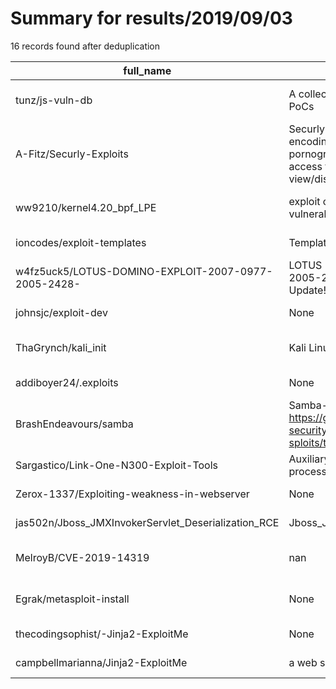 
# Summary for results/2019/09/03
    
16 records found after deduplication

| full_name | description | html_url | matched_list | matched_count | pushed_at | size | stargazers_count | language | forks_count | vul_ids |
|-----------------------------------------------------|----------------------------------------------------------------------------------------------------------------------------------------------------------------------------------------------------|------------------------------------------------------------------------|----------------------------------|-----------------|---------------------------|--------|--------------------|------------|---------------|--------------------|
| tunz/js-vuln-db | A collection of JavaScript engine CVEs with PoCs | https://github.com/tunz/js-vuln-db | ['cve poc', 'vulnerability poc'] | 2 | 2019-09-03 22:42:41+00:00 | 202 | 2032 | nan | 402 | [] |
| A-Fitz/Securly-Exploits | Securly had a major exploit involving the encoding of a live list of sites harboring child pornography. This exploit creates a means of access to an updating list of websites to view/distribute. | https://github.com/A-Fitz/Securly-Exploits | ['exploit'] | 1 | 2019-09-03 03:52:19+00:00 | 430 | 4 | JavaScript | 2 | [] |
| ww9210/kernel4.20_bpf_LPE | exploit code for a bpf heap overflow vulnerability | https://github.com/ww9210/kernel4.20_bpf_LPE | ['exploit', 'heap overflow'] | 2 | 2019-09-03 05:37:55+00:00 | 8975 | 26 | C | 9 | [] |
| ioncodes/exploit-templates | Templates for binary exploits | https://github.com/ioncodes/exploit-templates | ['exploit'] | 1 | 2019-09-03 12:58:48+00:00 | 3 | 1 | Python | 0 | [] |
| w4fz5uck5/LOTUS-DOMINO-EXPLOIT-2007-0977-2005-2428- | LOTUS DOMINO EXPLOIT (2007-0977 / 2005-2428) Bypass OpenSSL Old Ciphers Update! | https://github.com/w4fz5uck5/LOTUS-DOMINO-EXPLOIT-2007-0977-2005-2428- | ['exploit'] | 1 | 2019-09-03 16:07:30+00:00 | 17 | 1 | Python | 1 | [] |
| johnsjc/exploit-dev | None | https://github.com/johnsjc/exploit-dev | ['exploit'] | 1 | 2019-09-03 13:41:16+00:00 | 80 | 0 | Python | 0 | [] |
| ThaGrynch/kali_init | Kali Linux with SEToolbox / Metasploit + more | https://github.com/ThaGrynch/kali_init | ['metasploit module OR payload'] | 1 | 2019-09-03 17:47:38+00:00 | 30 | 1 | Shell | 0 | [] |
| addiboyer24/.exploits | None | https://github.com/addiboyer24/.exploits | ['exploit'] | 1 | 2019-09-03 04:36:22+00:00 | 39 | 0 | Shell | 0 | [] |
| BrashEndeavours/samba | Samba-4.10.5 with updated patch from https://github.com/offensive-security/exploitdb-bin-sploits/tree/master/bin-sploits/41740.zip | https://github.com/BrashEndeavours/samba | ['sploit'] | 1 | 2019-09-03 15:48:13+00:00 | 8 | 0 | nan | 0 | [] |
| Sargastico/Link-One-N300-Exploit-Tools | Auxiliary tool(s) to Link One router hacking process! | https://github.com/Sargastico/Link-One-N300-Exploit-Tools | ['exploit'] | 1 | 2019-09-03 20:22:07+00:00 | 7 | 0 | Python | 0 | [] |
| Zerox-1337/Exploiting-weakness-in-webserver | None | https://github.com/Zerox-1337/Exploiting-weakness-in-webserver | ['exploit'] | 1 | 2019-09-03 08:31:59+00:00 | 2 | 0 | Python | 0 | [] |
| jas502n/Jboss_JMXInvokerServlet_Deserialization_RCE | Jboss_JMXInvokerServlet_Deserialization_RCE | https://github.com/jas502n/Jboss_JMXInvokerServlet_Deserialization_RCE | ['rce'] | 1 | 2019-09-03 09:32:21+00:00 | 1515 | 20 | nan | 10 | [] |
| MelroyB/CVE-2019-14319 | nan | https://github.com/MelroyB/CVE-2019-14319 | ['cve-2'] | 1 | 2019-09-03 11:30:26+00:00 | 368 | 5 | nan | 0 | ['CVE-2019-14319'] |
| Egrak/metasploit-install | None | https://github.com/Egrak/metasploit-install | ['metasploit module OR payload'] | 1 | 2019-09-03 13:01:36+00:00 | 3 | 0 | Shell | 0 | [] |
| thecodingsophist/-Jinja2-ExploitMe | None | https://github.com/thecodingsophist/-Jinja2-ExploitMe | ['exploit'] | 1 | 2019-09-03 23:33:57+00:00 | 0 | 0 | | 0 | [] |
| campbellmarianna/Jinja2-ExploitMe | a web security challenge | https://github.com/campbellmarianna/Jinja2-ExploitMe | ['exploit'] | 1 | 2019-09-03 23:36:42+00:00 | 0 | 0 | | 0 | [] |
